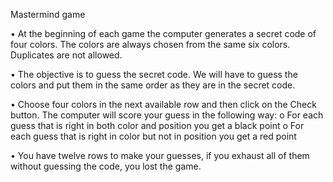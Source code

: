 Mastermind game

•	At the beginning of each game the computer generates a secret code of four colors. The colors are always chosen from the same six colors. Duplicates are not allowed.

•	The objective is to guess the secret code. We will have to guess the colors and put them in the same order as they are in the secret code.

•	Choose four colors in the next available row and then click on the Check button. The computer will score your guess in the following way:
  o	For each guess that is right in both color and position you get a black point
  o	For each guess that is right in color but not in position you get a red point

•	You have twelve rows to make your guesses, if you exhaust all of them without guessing the code, you lost the game.
